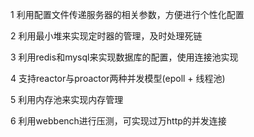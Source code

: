 
1 利用配置文件传递服务器的相关参数，方便进行个性化配置

2 利用最小堆来实现定时器的管理，及时处理死链

3 利用redis和mysql来实现数据库的配置，使用连接池实现

4 支持reactor与proactor两种并发模型(epoll + 线程池)

5 利用内存池来实现内存管理

6 利用webbench进行压测，可实现过万http的并发连接
